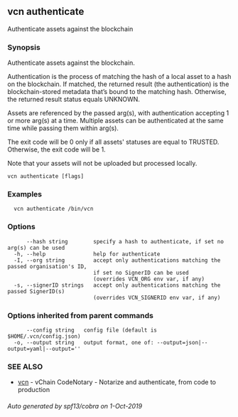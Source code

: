 ## vcn authenticate

Authenticate assets against the blockchain

### Synopsis


Authenticate assets against the blockchain.

Authentication is the process of matching the hash of a local asset to 
a hash on the blockchain. 
If matched, the returned result (the authentication) is the blockchain-stored
metadata that’s bound to the matching hash. 
Otherwise, the returned result status equals UNKNOWN.

Assets are referenced by the passed arg(s), with authentication accepting 
1 or more arg(s) at a time. Multiple assets can be authenticated at the 
same time while passing them within arg(s).

The exit code will be 0 only if all assets' statuses are equal to TRUSTED. 
Otherwise, the exit code will be 1.

Note that your assets will not be uploaded but processed locally.


```
vcn authenticate [flags]
```

### Examples

```
  vcn authenticate /bin/vcn
```

### Options

```
      --hash string        specify a hash to authenticate, if set no arg(s) can be used
  -h, --help               help for authenticate
  -I, --org string         accept only authentications matching the passed organisation's ID,
                           if set no SignerID can be used
                           (overrides VCN_ORG env var, if any)
  -s, --signerID strings   accept only authentications matching the passed SignerID(s)
                           (overrides VCN_SIGNERID env var, if any)
```

### Options inherited from parent commands

```
      --config string   config file (default is $HOME/.vcn/config.json)
  -o, --output string   output format, one of: --output=json|--output=yaml|--output=''
```

### SEE ALSO

* [vcn](vcn.md)	 - vChain CodeNotary - Notarize and authenticate, from code to production

###### Auto generated by spf13/cobra on 1-Oct-2019
